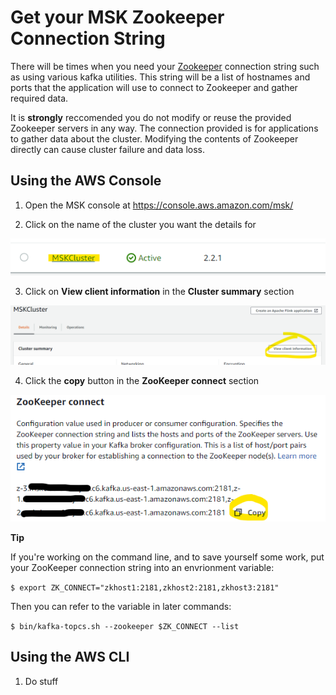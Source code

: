# Get your MSK Zookeeper Connection String

There will be times when you need your [Zookeeper](https://docs.aws.amazon.com/console/msk/zookeeper/documentation) connection string such as using various kafka utilities.  This string will be a list of hostnames and ports that the application will use to connect to Zookeeper and gather required data.  

It is **strongly** reccomended you do not modify or reuse the provided Zookeeper servers in any way.  The connection provided is for applications to gather data about the cluster.  Modifying the contents of Zookeeper directly can cause cluster failure and data loss.

## Using the AWS Console

1. Open the MSK console at https://console.aws.amazon.com/msk/

1. Click on the name of the cluster you want the details for

![mskclusterclick](./_media/modules/addingbrokers/mskclickcluster.png)

3. Click on **View client information** in the **Cluster summary** section

![buttonhighlight](./_media/modules/commontasks/mskviewclientinfobutton.png)

4. Click the **copy** button in the **ZooKeeper connect** section

![copyhighlight](./_media/modules/commontasks/mskzookeeperdata.png)


**Tip**

If you're working on the command line, and to save yourself some work, put your ZooKeeper connection string into an envrionment variable:

`$ export ZK_CONNECT="zkhost1:2181,zkhost2:2181,zkhost3:2181"`

Then you can refer to the variable in later commands:

`$ bin/kafka-topcs.sh --zookeeper $ZK_CONNECT --list`

## Using the AWS CLI

1. Do stuff